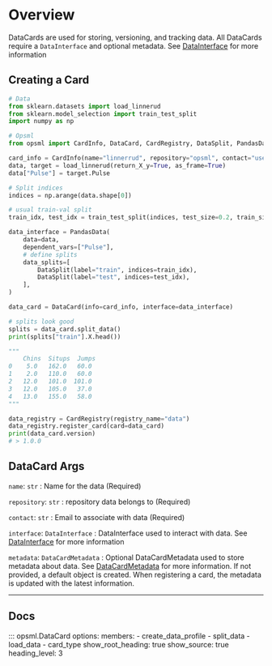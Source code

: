 # Overview

DataCards are used for storing, versioning, and tracking data. All DataCards require a `DataInterface` and optional metadata. See [DataInterface](../interfaces/data/interfaces.md) for more information


## Creating a Card

```py hl_lines="6 19-27 29 45"
# Data
from sklearn.datasets import load_linnerud
from sklearn.model_selection import train_test_split
import numpy as np

# Opsml
from opsml import CardInfo, DataCard, CardRegistry, DataSplit, PandasData

card_info = CardInfo(name="linnerrud", repository="opsml", contact="user@email.com")
data, target = load_linnerud(return_X_y=True, as_frame=True)
data["Pulse"] = target.Pulse

# Split indices
indices = np.arange(data.shape[0])

# usual train-val split
train_idx, test_idx = train_test_split(indices, test_size=0.2, train_size=None)

data_interface = PandasData(
    data=data,
    dependent_vars=["Pulse"],
    # define splits
    data_splits=[
        DataSplit(label="train", indices=train_idx),
        DataSplit(label="test", indices=test_idx),
    ],
)

data_card = DataCard(info=card_info, interface=data_interface)

# splits look good
splits = data_card.split_data()
print(splits["train"].X.head())

"""   
    Chins  Situps  Jumps
0    5.0   162.0   60.0
1    2.0   110.0   60.0
2   12.0   101.0  101.0
3   12.0   105.0   37.0
4   13.0   155.0   58.0
"""

data_registry = CardRegistry(registry_name="data")
data_registry.register_card(card=data_card)
print(data_card.version)
# > 1.0.0
```

## DataCard Args

`name`: `str`
: Name for the data (Required)

`repository`: `str`
: repository data belongs to (Required)

`contact`: `str`
: Email to associate with data (Required)

`interface`: `DataInterface`
: DataInterface used to interact with data. See [DataInterface](../interfaces/data/interfaces.md) for more information

`metadata`: `DataCardMetadata`
: Optional DataCardMetadata used to store metadata about data. See [DataCardMetadata](./data_metadata.md) for more information. If not provided, a default object is created. When registering a card, the metadata is updated with the latest information. 

---
## Docs

::: opsml.DataCard
    options:
        members:
            - create_data_profile
            - split_data
            - load_data
            - card_type
        show_root_heading: true
        show_source: true
        heading_level: 3
